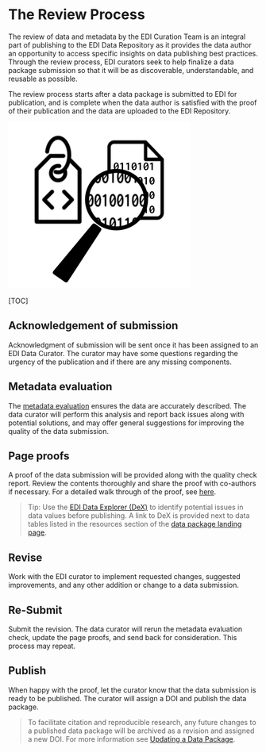 # The Review Process

The review of data and metadata by the EDI Curation Team is an integral part of publishing to the EDI Data Repository as it provides the data author an opportunity to access specific insights on data publishing best practices. Through the review process, EDI curators seek to help finalize a data package submission so that it will be as discoverable, understandable, and reusable as possible.

The review process starts after a data package is submitted to EDI for publication, and is complete when the data author is satisfied with the proof of their publication and the data are uploaded to the EDI Repository.

![](../../static/images/review-process.png)

[TOC]

## Acknowledgement of submission

Acknowledgment of submission will be sent once it has been assigned to an EDI Data Curator. The curator may have some questions regarding the urgency of the publication and if there are any missing components.

## Metadata evaluation

The [metadata evaluation](evaluating-a-data-package.md) ensures the data are accurately described. The data curator will perform this analysis and report back issues along with potential solutions, and may offer general suggestions for improving the quality of the data submission.


## Page proofs

A proof of the data submission will be provided along with the quality check report. Review the contents thoroughly and share the proof with co-authors if necessary. For a detailed walk through of the proof, see [here](data-package-pages.md).

>Tip: Use the [EDI Data Explorer (DeX)](data-exploration.md#data-explorer-dex) to identify potential issues in data values before publishing. A link to DeX is provided next to data tables listed in the resources section of the [data package landing page](data-package-pages.md).

## Revise

Work with the EDI curator to implement requested changes, suggested improvements, and any other addition or change to a data submission.

## Re-Submit

Submit the revision. The data curator will rerun the metadata evaluation check, update the page proofs, and send back for consideration. This process may repeat.

## Publish

When happy with the proof, let the curator know that the data submission is ready to be published. The curator will assign a DOI and publish the data package.

>To facilitate citation and reproducible research, any future changes to a published data package will be archived as a revision and assigned a new DOI. For more information see [Updating a Data Package](updating-a-data-package.md).
